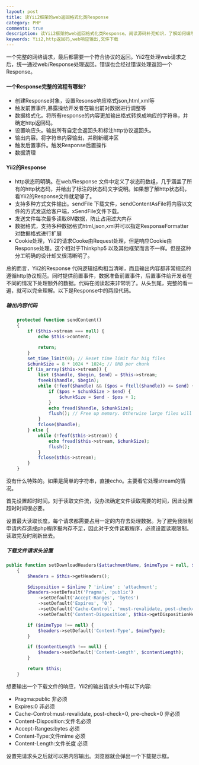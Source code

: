 ```yaml
---
layout: post
title: 读Yii2框架的web返回格式化类Response
category: PHP
comments: true
description: 读Yii2框架的web返回格式化类Response。阅读源码补充知识，了解如何编写一个Response类。
keywords: Yii2,http返回码,web响应输出,文件下载
---
```



一个完整的网络请求，最后都需要一个符合协议的返回。Yii2在处理web请求之后，统一通过web/Response处理返回。错误也会经过错误处理返回一个Response。

#### 一个Response完整的流程有哪些?
*   创建Response对象，设置Resonse响应格式json,html,xml等
*   触发前置事件,暴露操给开发者在输出前对数据进行调整等
*   数据格式化。将所有response的内容更加输出格式转换成响应的字符串，并确定http返回码。
*   设置响应头。输出所有自定会返回头和标注http协议返回头。
*   输出内容。将字符串内容输出，并刷新缓冲区
*   触发后置事件。触发Response后置操作
*   数据清理

#### Yii2的Response

*   http状态码明确。在web/Response 文件中定义了状态码数组，几乎涵盖了所有的http状态码，并给出了标注的状态码文字说明。如果想了解http状态码，看Yii2的Response文件就足够了。
*   支持多种方式文件输出。sendFile 下载文件，sendContentAsFile将内容以文件的方式发送给客户端，xSendFile文件下载。
*   发送文件每次最多读取8M数据，防止占用过大内存
*   数据格式，支持多种数据格式html,json,xml并可以指定ResponseFormatter对数据格式进行扩展
*   Cookie处理，Yii2的请求Cooke由Request处理，但是响应Cookie由Response处理。这个相对于Thinkphp5 以及其他框架而言不一样。但是这种分工明确的设计却又很清晰明了。

总的而言，Yii2的Response 代码逻辑结构相当清晰，而且输出内容都非常规范的遵循http协议规范。同时提供前置事件，数据准备前置事件，后置事件给开发者在不同的情况下处理额外的数据。代码在阅读起来非常明了。从头到尾，完整的看一遍，就可以完全理解。以下是Response中的两段代码。

##### 输出内容代码
```php
    protected function sendContent()
    {
        if ($this->stream === null) {
            echo $this->content;

            return;
        }
        set_time_limit(0); // Reset time limit for big files
        $chunkSize = 8 * 1024 * 1024; // 8MB per chunk
        if (is_array($this->stream)) {
            list ($handle, $begin, $end) = $this->stream;
            fseek($handle, $begin);
            while (!feof($handle) && ($pos = ftell($handle)) <= $end) {
                if ($pos + $chunkSize > $end) {
                    $chunkSize = $end - $pos + 1;
                }
                echo fread($handle, $chunkSize);
                flush(); // Free up memory. Otherwise large files will trigger PHP's memory limit.
            }
            fclose($handle);
        } else {
            while (!feof($this->stream)) {
                echo fread($this->stream, $chunkSize);
                flush();
            }
            fclose($this->stream);
        }
    }
```
没有什么特殊的。如果是简单的字符串，直接echo。主要看它处理stream的情况。

首先设置超时时间。对于读取文件流，没办法确定文件读取需要的时间，因此设置超时时间很必要。

设置最大读取长度。每个请求都需要占用一定的内存去处理数据。为了避免我限制申请内存造成php程序报内存不足，因此对于文件读取程序，必须设置读取限制。读取完及时刷新出去。

##### 下载文件请求头设置
```php
public function setDownloadHeaders($attachmentName, $mimeType = null, $inline = false, $contentLength = null)
    {
        $headers = $this->getHeaders();

        $disposition = $inline ? 'inline' : 'attachment';
        $headers->setDefault('Pragma', 'public')
            ->setDefault('Accept-Ranges', 'bytes')
            ->setDefault('Expires', '0')
            ->setDefault('Cache-Control', 'must-revalidate, post-check=0, pre-check=0')
            ->setDefault('Content-Disposition', $this->getDispositionHeaderValue($disposition, $attachmentName));

        if ($mimeType !== null) {
            $headers->setDefault('Content-Type', $mimeType);
        }

        if ($contentLength !== null) {
            $headers->setDefault('Content-Length', $contentLength);
        }

        return $this;
    }
```
想要输出一个下载文件的响应，Yii2的输出请求头中有以下内容:

*   Pragma:public 非必须
*   Expires:0 非必须
*   Cache-Control:must-revalidate, post-check=0, pre-check=0 非必须
*   Content-Disposition:文件名必须
*   Accept-Ranges:bytes 必须
*   Content-Type:文件mime 必须
*   Content-Length:文件长度 必须 

设置完请求头之后就可以把内容输出。浏览器就会弹出一个下载提示框。

